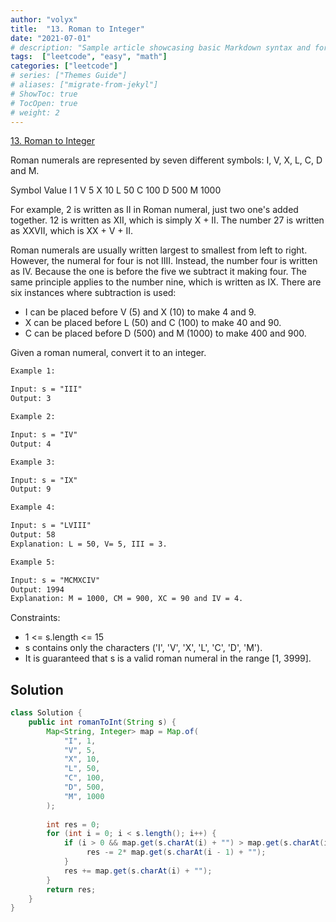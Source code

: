 ```yaml
---
author: "volyx"
title:  "13. Roman to Integer"
date: "2021-07-01"
# description: "Sample article showcasing basic Markdown syntax and formatting for HTML elements."
tags:  ["leetcode", "easy", "math"]
categories: ["leetcode"]
# series: ["Themes Guide"]
# aliases: ["migrate-from-jekyl"]
# ShowToc: true
# TocOpen: true
# weight: 2
---
```


[13. Roman to Integer](https://leetcode.com/problems/roman-to-integer/)

Roman numerals are represented by seven different symbols: I, V, X, L, C, D and M.

Symbol       Value
I             1
V             5
X             10
L             50
C             100
D             500
M             1000

For example, 2 is written as II in Roman numeral, just two one's added together. 12 is written as XII, which is simply X + II. The number 27 is written as XXVII, which is XX + V + II.

Roman numerals are usually written largest to smallest from left to right. However, the numeral for four is not IIII. Instead, the number four is written as IV. Because the one is before the five we subtract it making four. The same principle applies to the number nine, which is written as IX. There are six instances where subtraction is used:

- I can be placed before V (5) and X (10) to make 4 and 9.
- X can be placed before L (50) and C (100) to make 40 and 90.
- C can be placed before D (500) and M (1000) to make 400 and 900.

Given a roman numeral, convert it to an integer.

```txt
Example 1:

Input: s = "III"
Output: 3

Example 2:

Input: s = "IV"
Output: 4

Example 3:

Input: s = "IX"
Output: 9

Example 4:

Input: s = "LVIII"
Output: 58
Explanation: L = 50, V= 5, III = 3.

Example 5:

Input: s = "MCMXCIV"
Output: 1994
Explanation: M = 1000, CM = 900, XC = 90 and IV = 4.
```

Constraints:

- 1 <= s.length <= 15
- s contains only the characters ('I', 'V', 'X', 'L', 'C', 'D', 'M').
- It is guaranteed that s is a valid roman numeral in the range [1, 3999].

## Solution

```java
class Solution {
    public int romanToInt(String s) {
        Map<String, Integer> map = Map.of(
            "I", 1,
            "V", 5,
            "X", 10,
            "L", 50,
            "C", 100,
            "D", 500,
            "M", 1000
        );
        
        int res = 0;
        for (int i = 0; i < s.length(); i++) {
            if (i > 0 && map.get(s.charAt(i) + "") > map.get(s.charAt(i - 1) + "")) {
                 res -= 2* map.get(s.charAt(i - 1) + "");
            }
            res += map.get(s.charAt(i) + "");        
        }
        return res;
    }
}
```
